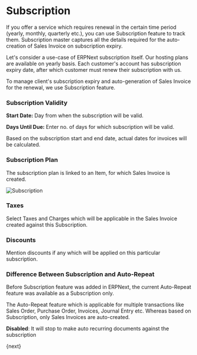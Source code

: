 # Subscription

If you offer a service which requires renewal in the certain time period (yearly, monthly, quarterly etc.), you can use Subscription feature to track them. Subscription master captures all the details required for the auto-creation of Sales Invoice on subscription expiry.

Let's consider a use-case of ERPNext subscription itself. Our hosting plans are available on yearly basis. Each customer's account has subscription expiry date, after which customer must renew their subscription with us.

To manage client's subscription expiry and auto-generation of Sales Invoice for the renewal, we use Subscription feature.

### Subscription Validity

**Start Date:** Day from when the subscription will be valid.

**Days Until Due:** Enter no. of days for which subscription will be valid.

Based on the subscription start and end date, actual dates for invoices will be calculated.

### Subscription Plan

The subscription plan is linked to an Item, for which Sales Invoice is created.

<img class="screenshot" alt="Subscription" src="{{docs_base_url}}/assets/img/accounting/item-subscriber.png">

### Taxes

Select Taxes and Charges which will be applicable in the Sales Invoice created against this Subscription.

### Discounts

Mention discounts if any which will be applied on this particular subscription.

### Difference Between Subscription and Auto-Repeat

Before Subscription feature was added in ERPNext, the current Auto-Repeat feature was available as a Subscription only.

The Auto-Repeat feature which is applicable for multiple transactions like Sales Order, Purchase Order, Invoices, Journal Entry etc. Whereas based on Subscription, only Sales Invoices are auto-created.

**Disabled**: It will stop to make auto recurring documents against the subscription

{next}

